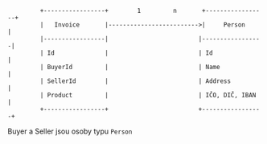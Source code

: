              +-----------------+        1         n       +-----------------+
             |   Invoice       |------------------------->|     Person      |
             |-----------------|                         |-----------------|
             | Id              |                         | Id              |
             | BuyerId         |                         | Name            |
             | SellerId        |                         | Address         |
             | Product         |                         | IČO, DIČ, IBAN  |
             +-----------------+                         +-----------------+

Buyer a Seller jsou osoby typu `Person`